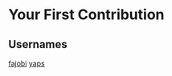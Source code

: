 # Your First Contribution

## Usernames
[fajobi](https://github.com/camenski)
[yaps](https://github.com/shalomYao3)

